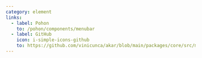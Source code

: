 ```yaml
---
category: element
links:
  - label: Pohon
    to: /pohon/components/menubar
  - label: GitHub
    icon: i-simple-icons-github
    to: https://github.com/vinicunca/akar/blob/main/packages/core/src/menubar/index.ts
---
```

